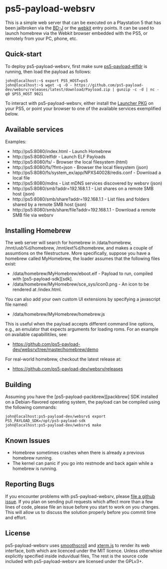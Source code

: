 # ps5-payload-websrv
This is a simple web server that can be executed on a Playstation 5 that has
been jailbroken via the [BD-J][bdj] or the [webkit][webkit] entry points.
It can be used to launch homebrew via the Webkit browser embedded with the PS5,
or remotely from your PC, phone, etc.

## Quick-start
To deploy ps5-payload-websrv, first make sure [ps5-payload-elfldr][elfldr] is
running, then load the payload as follows:

```console
john@localhost:~$ export PS5_HOST=ps5
john@localhost:~$ wget -q -O - https://github.com/ps5-payload-dev/websrv/releases/latest/download/Payload.zip | gunzip -c -d | nc -q0 $PS5_HOST 9021
```

To interact with ps5-payload-websrv, either install the [Launcher PKG][launcher]
on your PS5, or point your browser to one of the available services exemplified
below.

## Available services
Examples:
- http://ps5:8080/index.html - Launch Homebrew
- http://ps5:8080/elfldr - Launch ELF Payloads
- http://ps5:8080/fs/ - Browser the local filesystem (html)
- http://ps5:8080/fs/?fmt=json - Browser the local filesystem (json)
- http://ps5:8080/fs/system_ex/app/NPXS40028/redis.conf - Download a local file
- http://ps5:8080/mdns - List mDNS services discovered by websrv (json)
- http://ps5:8080/smb?addr=192.168.1.1 - List shares on a remote SMB host (json)
- http://ps5:8080/smb/share?addr=192.168.1.1 - List files and folders shared by a remote SMB host (json)
- http://ps5:8080/smb/share/file?addr=192.168.1.1 - Download a remote SMB file via websrv

## Installing Homebrew
The web server will search for homebrew in /data/homebrew, /mnt/usb%d/homebrew, /mnt/ext%d/homebrew,
and makes a couple of assumtions on the filestructure. More specifically, suppose you have a
homebrew called MyHomebrew, the loader assumes that the following files exist:
- /data/homebrew/MyHomebrew/eboot.elf - Payload to run, compiled with [ps5-payload-sdk][sdk].
- /data/homebrew/MyHomebrew/sce_sys/icon0.png - An icon to be rendered at /index.html.

You can also add your own custom UI extensions by specifying a javascript file named:
- /data/homebrew/MyHomebrew/homebrew.js

This is useful when the payload accepts different command line options, e.g.,
an emulator that expects arguments for loading roms. For an example on
available capabillitiles, see:
- https://github.com/ps5-payload-dev/websrv/tree/master/homebrew/demo

For real-world homebrew, checkout the latest release at:
- https://github.com/ps5-payload-dev/websrv/releases

## Building
Assuming you have the [ps5-payload-packbrew][packbrew] SDK installed on a Debian-flavored
operating system, the payload can be compiled using the following commands:
```console
john@localhost:ps5-payload-dev/websrv$ export PS5_PAYLOAD_SDK=/opt/ps5-payload-sdk
john@localhost:ps5-payload-dev/websrv$ make
```

## Known Issues
- Homebrew sometimes crashes when there is already a previous homebrew running.
- The kernel can panic if you go into restmode and back again while a homebrew is running.


## Reporting Bugs
If you encounter problems with ps5-payload-websrv, please [file a github issue][issues].
If you plan on sending pull requests which affect more than a few lines of code,
please file an issue before you start to work on you changes. This will allow us
to discuss the solution properly before you commit time and effort.

## License
ps5-payload-websrv uses [smoothscroll][smoothscroll] and [xterm.js][xterm.js] to
render its web interface, both which are licenced under the MIT licence. Unless
otherwhise explicitly specified inside induvidual files, The rest is the source
code included with ps5-payload-websrv are licensed under the GPLv3+.


[bdj]: https://github.com/john-tornblom/bdj-sdk
[pacbrew]: https://github.com/ps5-payload-dev/pacbrew-repo/releases/latest
[webkit]: https://github.com/Cryptogenic/PS5-IPV6-Kernel-Exploit
[issues]: https://github.com/ps5-payload-dev/websrv/issues/new
[elfldr]: https://github.com/ps5-payload-dev/elfldr
[smoothscroll]: https://github.com/iamdustan/smoothscroll
[xterm.js]: https://github.com/xtermjs/xterm.js
[launcher]: https://github.com/ps5-payload-dev/websrv/blob/master/homebrew/IV9999-FAKE00001_00-HOMEBREWLOADER01.pkg?raw=true
